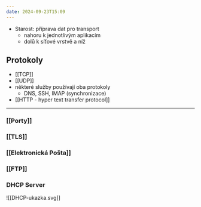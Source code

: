```yaml
---
date: 2024-09-23T15:09
---
```

- Starost: příprava dat pro transport
	- nahoru k jednotlivým aplikacím
	- dolů k síťové vrstvě a níž

## Protokoly
- [[TCP]]
- [[UDP]]
- některé služby používají oba protokoly
	- DNS, SSH, IMAP (synchronizace)
- [[HTTP - hyper text transfer protocol]]


***
### [[Porty]]
### [[TLS]]
### [[Elektronická Pošta]]
### [[FTP]]
### DHCP Server
![[DHCP-ukazka.svg]]
